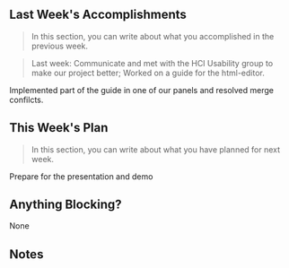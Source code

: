 ## Last Week's Accomplishments

> In this section, you can write about what you accomplished in the previous week.

> Last week: Communicate and met with the HCI Usability group to make our project better;
> Worked on a guide for the html-editor.

Implemented part of the guide in one of our panels and resolved merge confilcts.

## This Week's Plan

> In this section, you can write about what you have planned for next week.

Prepare for the presentation and demo

## Anything Blocking?

None

## Notes

